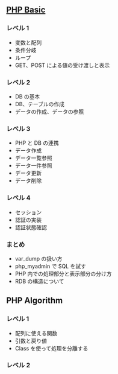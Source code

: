 <link rel="stylesheet" href="./assets/css/markdown.css">
<!-- <link rel="stylesheet" href="https://cdn.jsdelivr.net/npm/github-markdown-css@3.0.1/github-markdown.min.css"> -->

## [PHP Basic](php_basic.md)

### レベル 1

- 変数と配列
- 条件分岐
- ループ
- GET、POST による値の受け渡しと表示

### レベル 2

- DB の基本
- DB、テーブルの作成
- データの作成、データの参照

### レベル 3

- PHP と DB の連携
- データ作成
- データ一覧参照
- データ一件参照
- データ更新
- データ削除

### レベル 4

- セッション
- 認証の実装
- 認証状態確認

### まとめ

- var_dump の扱い方
- php_myadmin で SQL を試す
- PHP 内での処理部分と表示部分の分け方
- RDB の構造について

## PHP Algorithm

### レベル 1

- 配列に使える関数
- 引数と戻り値
- Class を使って処理を分離する

### レベル 2
